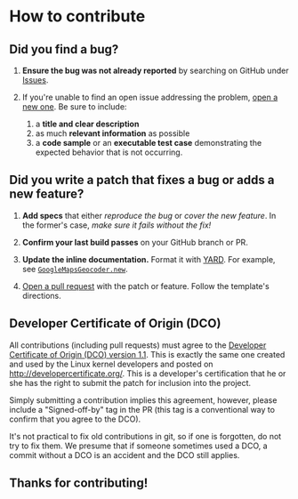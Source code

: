 # How to contribute

## **Did you find a bug?**

1. **Ensure the bug was not already reported** by searching on GitHub under [Issues](https://github.com/ivanoblomov/google_maps_geocoder/issues).

2. If you're unable to find an open issue addressing the problem, [open a new one](https://github.com/ivanoblomov/google_maps_geocoder/issues/new). Be sure to include:
    1. a **title and clear description**
    2. as much **relevant information** as possible
    3. a **code sample** or an **executable test case** demonstrating the expected behavior that is not occurring.

## **Did you write a patch that fixes a bug or adds a new feature?**

1. **Add specs** that either *reproduce the bug* or *cover the new feature*. In the former's case, *make sure it fails without the fix!*

2. **Confirm your last build passes** on your GitHub branch or PR.

3. **Update the inline documentation.** Format it with [YARD](http://www.rubydoc.info/gems/yard/file/docs/GettingStarted.md). For example, see [`GoogleMapsGeocoder.new`](https://github.com/ivanoblomov/google_maps_geocoder/blob/github-templates/lib/google_maps_geocoder/google_maps_geocoder.rb#L43-L50).

4. [Open a pull request](https://github.com/ivanoblomov/google_maps_geocoder/compare) with the patch or feature. Follow the template's directions.

## Developer Certificate of Origin (DCO)

All contributions (including pull requests) must agree to
the [Developer Certificate of Origin (DCO) version 1.1](doc/dco.txt).
This is exactly the same one created and used by the Linux kernel developers
and posted on <http://developercertificate.org/>.
This is a developer's certification that he or she has the right to
submit the patch for inclusion into the project.

Simply submitting a contribution implies this agreement, however,
please include a "Signed-off-by" tag in the PR
(this tag is a conventional way to confirm that you agree to the DCO).

It's not practical to fix old contributions in git, so if one is forgotten,
do not try to fix them.  We presume that if someone sometimes used a DCO,
a commit without a DCO is an accident and the DCO still applies.

## Thanks for contributing!
